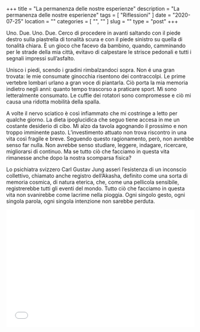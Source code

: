 +++
title = "La permanenza delle nostre esperienze"
description = "La permanenza delle nostre esperienze"
tags = [ "Riflessioni" ]
date = "2020-07-25"
location = ""
categories = [
  "",
  ""
]
slug = ""
type = "post"
+++

Uno. Due. Uno. Due. Cerco di procedere in avanti saltando con il piede destro sulla piastrella di tonalità scura e con il piede sinistro su quella di tonalità chiara. È un gioco che facevo da bambino, quando, camminando per le strade della mia città, evitavo di calpestare le strisce pedonali e tutti i segnali impressi sull’asfalto. 

Unisco i piedi, scendo i gradini rimbalzandoci sopra. Non é una gran trovata: le mie consumate ginocchia risentono dei contraccolpi. Le prime vertebre lombari urlano a gran voce di piantarla. Ciò porta la mia memoria indietro negli anni: quanto tempo trascorso a praticare sport. Mi sono letteralmente consumato. Le cuffie dei rotatori sono compromesse e ciò mi causa una ridotta mobilità della spalla. 

A volte il nervo sciatico è così infiammato che mi costringe a letto per qualche giorno. La dieta ipoglucidica che seguo tiene accesa in me un costante desiderio di cibo. Mi alzo da tavola agognando il prossimo e non troppo imminente pasto. L’investimento attuato non trova riscontro in una vita così fragile e breve. Seguendo questo ragionamento, però, non avrebbe senso far nulla. Non avrebbe senso studiare, leggere, indagare, ricercare, migliorarsi di continuo. Ma se tutto ciò che facciamo in questa vita rimanesse anche dopo la nostra scomparsa fisica?

Lo psichiatra svizzero Carl Gustav Jung asserì l’esistenza di un inconscio collettivo, chiamato anche registro dell’Akasha, definito come una sorta di memoria cosmica, di natura eterica, che, come una pellicola sensibile, registrerebbe tutti gli eventi del mondo.  Tutto ciò che facciamo in questa vita non svanirebbe come lacrime nella pioggia. Ogni singolo gesto, ogni singola parola, ogni singola intenzione non sarebbe perduta. 

<div style="position: relative; padding-bottom: 56.25%; padding-top: 30px; height: 0; overflow: hidden;">
  <iframe src="//www.youtube.com/embed/1xlfzYuRFcY"
  style="position: absolute; top: 0; left: 0; width: 100%; height: 100%;" allowfullscreen frameborder="0" title="YouTube Video"></iframe>
</div>

